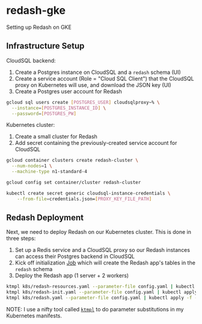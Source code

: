 # redash-gke
Setting up Redash on GKE

## Infrastructure Setup

CloudSQL backend:
1. Create a Postgres instance on CloudSQL and a `redash` schema (UI)
2. Create a service account (Role = "Cloud SQL Client") that the CloudSQL proxy on Kubernetes will use, and download the JSON key (UI)
3. Create a Postgres user account for Redash

``` bash
gcloud sql users create [POSTGRES_USER] cloudsqlproxy~% \
  --instance=[POSTGRES_INSTANCE_ID] \
  --password=[POSTGRES_PW]
```

Kubernetes cluster:
1. Create a small cluster for Redash
2. Add secret containing the previously-created service account for CloudSQL

``` bash
gcloud container clusters create redash-cluster \
  --num-nodes=1 \
  --machine-type n1-standard-4

gcloud config set container/cluster redash-cluster

kubectl create secret generic cloudsql-instance-credentials \
    --from-file=credentials.json=[PROXY_KEY_FILE_PATH]
```

## Redash Deployment

Next, we need to deploy Redash on our Kubernetes cluster.  This is done in three steps:
1. Set up a Redis service and a CloudSQL proxy so our Redash instances can access their Postgres backend in CloudSQL
2. Kick off initialization [Job](https://kubernetes.io/docs/concepts/workloads/controllers/jobs-run-to-completion/) which will create the Redash app's tables in the `redash` schema
3. Deploy the Redash app (1 server + 2 workers)

``` bash
ktmpl k8s/redash-resources.yaml --parameter-file config.yaml | kubectl apply -f -
ktmpl k8s/redash-init.yaml --parameter-file config.yaml | kubectl apply -f -
ktmpl k8s/redash.yaml --parameter-file config.yaml | kubectl apply -f -
```

NOTE: I use a nifty tool called [`ktmpl`](https://github.com/jimmycuadra/ktmpl) to do parameter substitutions in my Kubernetes manifests.

